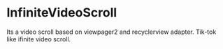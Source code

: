 # InfiniteVideoScroll 
Its a video scroll based on viewpager2 and recyclerview adapter. 
Tik-tok like ifinite video scroll.
